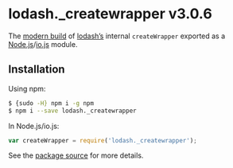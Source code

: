 # lodash._createwrapper v3.0.6

The [modern build](https://github.com/lodash/lodash/wiki/Build-Differences) of [lodash’s](https://lodash.com/) internal `createWrapper` exported as a [Node.js](http://nodejs.org/)/[io.js](https://iojs.org/) module.

## Installation

Using npm:

```bash
$ {sudo -H} npm i -g npm
$ npm i --save lodash._createwrapper
```

In Node.js/io.js:

```js
var createWrapper = require('lodash._createwrapper');
```

See the [package source](https://github.com/lodash/lodash/blob/3.0.6-npm-packages/lodash._createwrapper) for more details.

